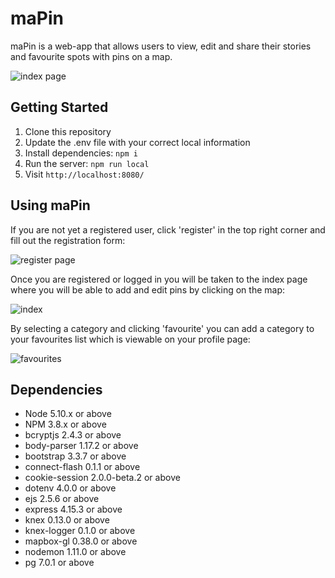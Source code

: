 # maPin
maPin is a web-app that allows users to view, edit and share their stories and favourite spots with pins on a map.

![index page](https://github.com/cryptoshell/WikiMap/blob/master/mapin7.PNG)

## Getting Started

1. Clone this repository
2. Update the .env file with your correct local information
3. Install dependencies: `npm i`
4. Run the server: `npm run local`
5. Visit `http://localhost:8080/`

## Using maPin

If you are not yet a registered user, click 'register' in the top right corner and fill out the registration form:

![register page](https://github.com/cryptoshell/WikiMap/blob/master/mapin3.PNG)

Once you are registered or logged in you will be taken to the index page where you will be able to add and edit pins by clicking on the map:

![index](https://github.com/cryptoshell/WikiMap/blob/master/mapin4.PNG)

By selecting a category and clicking 'favourite' you can add a category to your favourites list which is viewable on your profile page:

![favourites](https://github.com/cryptoshell/WikiMap/blob/master/mapin5.PNG)
  
## Dependencies

- Node 5.10.x or above
- NPM 3.8.x or above
- bcryptjs 2.4.3 or above
- body-parser 1.17.2 or above
- bootstrap 3.3.7 or above
- connect-flash 0.1.1 or above
- cookie-session 2.0.0-beta.2 or above
- dotenv 4.0.0 or above
- ejs 2.5.6 or above
- express 4.15.3 or above
- knex 0.13.0 or above
- knex-logger 0.1.0 or above
- mapbox-gl 0.38.0 or above
- nodemon 1.11.0 or above
- pg 7.0.1 or above
  
